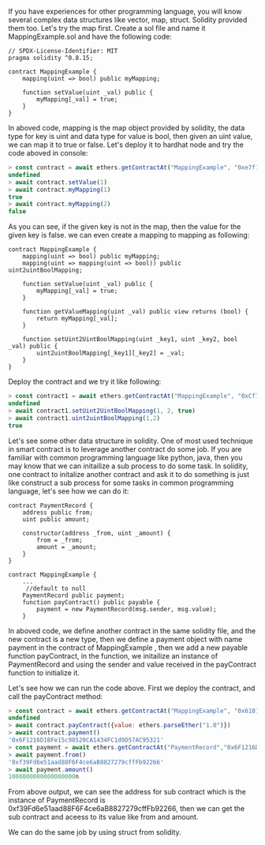 If you have experiences for other programming language, you will know several complex data structures like vector, map, struct. Solidity provided them too. Let's try the map first. Create a sol file and name it
MappingExample.sol and have the following code:

```sol
// SPDX-License-Identifier: MIT
pragma solidity ^0.8.15;

contract MappingExample {
    mapping(uint => bool) public myMapping;

    function setValue(uint _val) public {
        myMapping[_val] = true;
    }
}

```
In aboved code, mapping is the map object provided by solidity, the data type for key is uint and data type for value is bool, then given an uint value, we can map it to true or false. Let's deploy it to hardhat node and try the code aboved in console:

```js
> const contract = await ethers.getContractAt("MappingExample", "0xe7f1725E7734CE288F8367e1Bb143E90bb3F0512")
undefined
> await contract.setValue(1)
> await contract.myMapping(1)
true
> await contract.myMapping(2)
false
```
As you can see, if the given key is not in the map, then the value for the given key is false. we can even create a mapping to mapping as following:
```sol
contract MappingExample {
    mapping(uint => bool) public myMapping;
    mapping(uint => mapping(uint => bool)) public uint2uintBoolMapping;

    function setValue(uint _val) public {
        myMapping[_val] = true;
    }

    function getValueMapping(uint _val) public view returns (bool) {
        return myMapping[_val];
    }

    function setUint2UintBoolMapping(uint _key1, uint _key2, bool _val) public {
        uint2uintBoolMapping[_key1][_key2] = _val;
    }
}
```
Deploy the contract and we try it like following:
```js
> const contract1 = await ethers.getContractAt("MappingExample", "0xCf7Ed3AccA5a467e9e704C703E8D87F634fB0Fc9")
undefined
> await contract1.setUint2UintBoolMapping(1, 2, true)
> await contract1.uint2uintBoolMapping(1,2)
true
```

Let's see some other data structure in solidity. One of most used technique in smart contract is to leverage another contract do some job. If you are familiar with common programming 
language like python, java, then you may know that we can initailize a sub process to do some task. In solidity, one contract to initalize another contract and ask it to do something
is just like construct a sub process for some tasks in common programming language, let's see how we can do it:

```sol
contract PaymentRecord {
    address public from;
    uint public amount;

    constructor(address _from, uint _amount) {
        from = _from;
        amount = _amount;
    }
}

contract MappingExample {
    ...
     //default to null
    PaymentRecord public payment;
    function payContract() public payable {
        payment = new PaymentRecord(msg.sender, msg.value);
    }
```
In aboved code, we define another contract in the same solidity file, and the new contract is a new type, then we define a payment object with name payment in the contract of MappingExample
, then we add a new payable function payContract, in the function, we initailize an instance of PaymentRecord and using the sender and value received in the payContract function to 
initialize it.

Let's see how we can run the code above. First we deploy the contract, and call the payContract method:
```js
> const contract = await ethers.getContractAt("MappingExample", "0x610178dA211FEF7D417bC0e6FeD39F05609AD788")
undefined
> await contract.payContract({value: ethers.parseEther("1.0")})
> await contract.payment()
'0x6F1216D1BFe15c98520CA1434FC1d9D57AC95321'
> const payment = await ethers.getContractAt("PaymentRecord","0x6F1216D1BFe15c98520CA1434FC1d9D57AC95321")
> await payment.from()
'0xf39Fd6e51aad88F6F4ce6aB8827279cffFb92266'
> await payment.amount()
1000000000000000000n
```
From above output, we can see the address for sub contract which is the instance of PaymentRecord is 0xf39Fd6e51aad88F6F4ce6aB8827279cffFb92266, then we can get the sub contract and aceess
to its value like from and amount.

We can do the same job by using struct from solidity.

